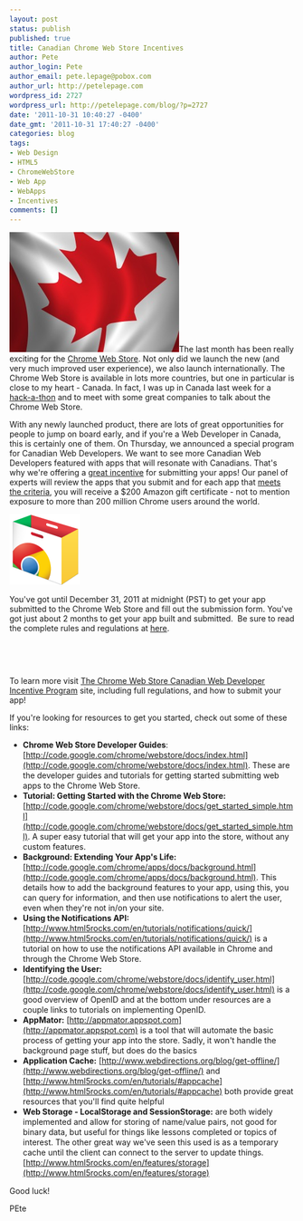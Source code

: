 ```yaml
---
layout: post
status: publish
published: true
title: Canadian Chrome Web Store Incentives
author: Pete
author_login: Pete
author_email: pete.lepage@pobox.com
author_url: http://petelepage.com
wordpress_id: 2727
wordpress_url: http://petelepage.com/blog/?p=2727
date: '2011-10-31 10:40:27 -0400'
date_gmt: '2011-10-31 17:40:27 -0400'
categories: blog
tags:
- Web Design
- HTML5
- ChromeWebStore
- Web App
- WebApps
- Incentives
comments: []
---
```

[![](/assets/flag_canada3-300x212.jpg "flag_canada3")](/assets/flag_canada3.jpg)The last month has been really exciting for the [Chrome Web Store](http://bit.ly/tcqrrG). Not only did we launch the new (and very much improved user experience), we also launch internationally. The Chrome Web Store is available in lots more countries, but one in particular is close to my heart - Canada. In fact, I was up in Canada last week for a [hack-a-thon](http://webapphackmtl.eventbrite.com/) and to meet with some great companies to talk about the Chrome Web Store.

With any newly launched product, there are lots of great opportunities for people to jump on board early, and if you're a Web Developer in Canada, this is certainly one of them. On Thursday, we announced a special program for Canadian Web Developers. We want to see more Canadian Web Developers featured with apps that will resonate with Canadians. That's why we're offering a [great incentive](http://bit.ly/s4O0Fn) for submitting your apps! Our panel of experts will review the apps that you submit and for each app that [meets the criteria](http://bit.ly/sT3UzT), you will receive a $200 Amazon gift certificate - not to mention exposure to more than 200 million Chrome users around the world.

![Chrome Web Store - Shopping Bag](/assets/cws-bag.png "Chrome Web Store")

You've got until December 31, 2011 at midnight (PST) to get your app submitted to the Chrome Web Store and fill out the submission form. You've got just about 2 months to get your app built and submitted.  Be sure to read the complete rules and regulations at [here](http://bit.ly/sT3UzT).

&nbsp;

&nbsp;

To learn more visit [The Chrome Web Store Canadian Web Developer Incentive Program](http://bit.ly/s4O0Fn) site, including full regulations, and how to submit your app!

If you're looking for resources to get you started, check out some of these links:

*   <span class="Apple-style-span" style="line-height: 18px;">**Chrome Web Store Developer Guides**: [http://code.google.com/chrome/webstore/docs/index.html](http://code.google.com/chrome/webstore/docs/index.html). These are the developer guides and tutorials for getting started submitting web apps to the Chrome Web Store.</span>
*   <span class="Apple-style-span" style="line-height: 18px;">**Tutorial: Getting Started with the Chrome Web Store:** [http://code.google.com/chrome/webstore/docs/get_started_simple.html](http://code.google.com/chrome/webstore/docs/get_started_simple.html). A super easy tutorial that will get your app into the store, without any custom features.</span>
*   <span class="Apple-style-span" style="line-height: 18px;">**Background: Extending Your App's Life:** [http://code.google.com/chrome/apps/docs/background.html](http://code.google.com/chrome/apps/docs/background.html). This details how to add the background features to your app, using this, you can query for information, and then use notifications to alert the user, even when they're not in/on your site.</span>
*   <span class="Apple-style-span" style="line-height: 18px;">**Using the Notifications API:** [http://www.html5rocks.com/en/tutorials/notifications/quick/](http://www.html5rocks.com/en/tutorials/notifications/quick/) is a tutorial on how to use the notifications API available in Chrome and through the Chrome Web Store.</span>
*   <span class="Apple-style-span" style="line-height: 18px;">**Identifying the User:** [http://code.google.com/chrome/webstore/docs/identify_user.html](http://code.google.com/chrome/webstore/docs/identify_user.html) is a good overview of OpenID and at the bottom under resources are a couple links to tutorials on implementing OpenID.</span>
*   <span class="Apple-style-span" style="line-height: 18px;">**AppMator:** [http://appmator.appspot.com](http://appmator.appspot.com) is a tool that will automate the basic process of getting your app into the store. Sadly, it won't handle the background page stuff, but does do the basics</span>
*   <span class="Apple-style-span" style="line-height: 18px;">**Application Cache:** [http://www.webdirections.org/blog/get-offline/](http://www.webdirections.org/blog/get-offline/) and [http://www.html5rocks.com/en/tutorials/#appcache](http://www.html5rocks.com/en/tutorials/#appcache) both provide great resources that you'll find quite helpful</span>
*   <span class="Apple-style-span" style="line-height: 18px;">**Web Storage - LocalStorage and SessionStorage:** are both widely implemented and allow for storing of name/value pairs, not good for binary data, but useful for things like lessons completed or topics of interest. The other great way we've seen this used is as a temporary cache until the client can connect to the server to update things. [http://www.html5rocks.com/en/features/storage](http://www.html5rocks.com/en/features/storage)</span>

Good luck!

PEte
